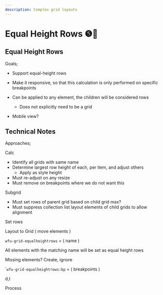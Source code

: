 ```yaml
---
description: Complex grid layouts
---
```


# Equal Height Rows ❺🧪



## Equal Height Rows

Goals;

* Support equal-height rows&#x20;
* Make it responsive, so that this calculation is only performed on specific breakpoints&#x20;
* Can be applied to any element, the children will be considered rows
  * Does not explicitly need to be a grid&#x20;



* Mobile view?&#x20;



## Technical Notes

Approaches;&#x20;

Calc

* Identify all grids with same name&#x20;
* Determine largest row height of each, per item, and adjust others
  * Apply as style height&#x20;
* Must re-adjust on any resize&#x20;
* Must remove on breakpoints where we do not want this&#x20;

Subgrid

* Must set rows of parent grid based on child grid max?&#x20;
* Must suppress collection list layout elements of child grids to allow alignment&#x20;

Set rows&#x20;

Layout to Grid ( move elements )&#x20;





`wfu-grid-equalheightrows` = ( name )

All elements with the matching name will be set as equal height rows&#x20;

Missing elements?  Create, ignore&#x20;







\``wfu-grid-equalheightrows:bp` = ( breakpoints )&#x20;



d,t











Process&#x20;







